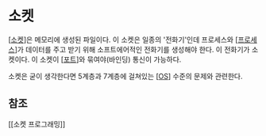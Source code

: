 # 소켓

[[소켓]]은 메모리에 생성된 파일이다. 이 소켓은 일종의 '전화기'인데 프로세스와 [[프로세스]]가 데이터를 주고 받기 위해 소프트에어적인 전화기를 생성해야 한다. 이 전화기가 소켓이다. 이 소켓이 [[포트]]와 묶여야(바인딩) 통신이 가능하다. 

소켓은 굳이 생각한다면 5계층과 7계층에 걸쳐있는 [[OS]] 수준의 문제와 관련한다. 

## 참조
[[소켓 프로그래밍]]

[//begin]: # "Autogenerated link references for markdown compatibility"
[소켓]: 소켓.md "소켓"
[프로세스]: 프로세스.md "프로세스"
[포트]: 포트.md "포트"
[OS]: OS.md "OS"
[//end]: # "Autogenerated link references"